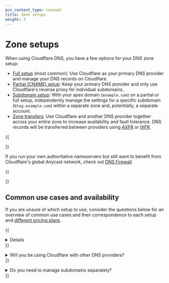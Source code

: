 ```yaml
---
pcx_content_type: concept
title: Zone setups
weight: 3
---
```


# Zone setups

When using Cloudflare DNS, you have a few options for your DNS zone setup:

* [Full setup](/dns/zone-setups/full-setup/) (most common): Use Cloudflare as your primary DNS provider and manage your DNS records on Cloudflare.
* [Partial (CNAME) setup](/dns/zone-setups/partial-setup/): Keep your primary DNS provider and only use Cloudflare's reverse proxy for individual subdomains.
* [Subdomain setup](/dns/zone-setups/subdomain-setup/): With your apex domain (`example.com`) on a partial or full setup, independently manage the settings for a specific subdomain (`blog.example.com`) within a separate zone and, potentially, a separate account.
* [Zone transfers](/dns/zone-setups/zone-transfers/): Use Cloudflare and another DNS provider together across your entire zone to increase availability and fault tolerance. DNS records will be transferred between providers using [AXFR](https://datatracker.ietf.org/doc/html/rfc5936) or [IXFR](https://datatracker.ietf.org/doc/html/rfc1995).

{{<Aside type="note" header="Note:">}}

If you run your own authoritative nameservers but still want to benefit from Cloudflare's global Anycast network, check out [DNS Firewall](/dns/dns-firewall/).

{{</Aside>}}

## Common use cases and availability

If you are unsure of which setup to use, consider the questions below for an overview of common use cases and their correspondence to each setup and [different pricing plans](https://www.cloudflare.com/plans/#overview).

{{<details header="Are you on a Free or Pro plan?">}}

<div>

If you are on a Free or Pro plan, [full setup](/dns/zone-setups/full-setup/) is the only one available. This is the recommended and most common option.

{{</details>}}

<details>
<summary>Will you be using Cloudflare with other DNS providers?</summary>

If you are on a Business or Enterprise plan, you can use [partial (CNAME) setup](/dns/zone-setups/partial-setup/) to keep your primary DNS provider and only proxy individual subdomains through Cloudflare.

If you are on an Enterprise plan, you also have the option to use [zone transfers](/dns/zone-setups/zone-transfers/) to set up Cloudflare as either a primary or a secondary DNS provider.
{{</details>}}

<details>
<summary>Do you need to manage subdomains separately?</summary>
<div>

If you are on an Enterprise plan, you can use [subdomain setup](/dns/zone-setups/subdomain-setup/) to manage the Cloudflare settings for one or more subdomains separately from your domain apex.

{{</details>}}
